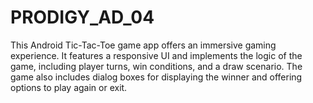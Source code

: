 # PRODIGY_AD_04
This Android Tic-Tac-Toe game app offers an immersive gaming experience. It features a responsive UI and implements the logic of the game, including player turns, win conditions, and a draw scenario. The game also includes dialog boxes for displaying the winner and offering options to play again or exit.
